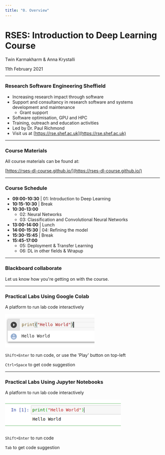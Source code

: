 ```yaml
---
title: "0. Overview"
---
```


# RSES: Introduction to Deep Learning Course

Twin Karmakharm & Anna Krystalli

11th February 2021

---

<!-- .slide: data-background="assets/img/rse-logo.svg" -->
<!-- .slide: data-background-opacity="0.2" -->

### Research Software Engineering Sheffield

* Increasing research impact through software
* Support and consultancy in research software and systems development and maintenance
    * Grant support
* Software optimisation, GPU and HPC
* Training, outreach and education activities
* Led by Dr. Paul Richmond
* Visit us at [https://rse.shef.ac.uk](https://rse.shef.ac.uk)

---

### Course Materials

All course materials can be found at:

[https://rses-dl-course.github.io/](https://rses-dl-course.github.io/)

---

### Course Schedule

* **09:00-10:30** | 01: Introduction to Deep Learning
* **10:15-10:30** | Break
* **10:30-13:00**
  * 02: Neural Networks
  * 03: Classification and Convolutional Neural Networks
* **13:00-14:00** | Lunch
* **14:00-15:30** | 04: Refining the model
* **15:30-15:45** | Break
* **15:45-17:00**
  * 05: Deployment & Transfer Learning
  * 06: DL in other fields & Wrapup
  
---


### Blackboard collaborate

Let us know how you're getting on with the course. 

<object type="image/svg+xml" data="assets/img/bbcolab.svg" style="background: white; width: 70%; height: auto;">
<param id="layer2" class="fragment" />
<param id="layer3" class="fragment" />
<param id="layer4" class="fragment" />
</object>


---

### Practical Labs Using Google Colab
A platform to run lab code interactively

<img src="assets/img/colab-cell.png"/>

`Shift+Enter` to run code, or use the 'Play' button on top-left 

`Ctrl+Space` to get code suggestion

---


### Practical Labs Using Jupyter Notebooks
A platform to run lab code interactively

<img src="assets/img/jupyter-cell.png"/>

`Shift+Enter` to run code

`Tab` to get code suggestion






